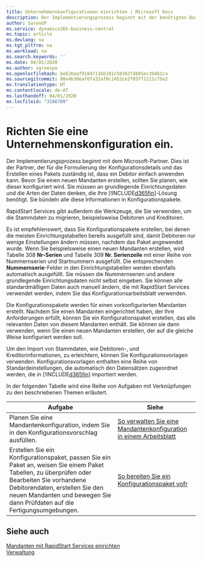 ```yaml
---
title: Unternehmenskonfigurationen einrichten | Microsoft Docs
description: Der Implementierungsprozess beginnt mit der benötigten Business Central Lösung. Sie bündeln alle diese Informationen in Konfigurationspakete.
author: SorenGP
ms.service: dynamics365-business-central
ms.topic: article
ms.devlang: na
ms.tgt_pltfrm: na
ms.workload: na
ms.search.keywords: ''
ms.date: 04/01/2020
ms.author: sgroespe
ms.openlocfilehash: be626aaf9184711bb101c50382f4b85ec394b1ca
ms.sourcegitcommit: 88e4b30eaf6fa32af0c1452ce2f85ff1111c75e2
ms.translationtype: HT
ms.contentlocale: de-AT
ms.lasthandoff: 04/01/2020
ms.locfileid: "3186709"
---
```

# <a name="set-up-company-configuration"></a>Richten Sie eine Unternehmenskonfiguration ein.
Der Implementierungsprozess beginnt mit dem Microsoft-Partner. Dies ist der Partner, der für die Formulierung der Konfigurationsdetails und das Erstellen eines Pakets zuständig ist, dass ein Debitor einfach anwenden kann. Bevor Sie einen neuen Mandanten erstellen, sollten Sie planen, wie dieser konfiguriert wird. Sie müssen an grundlegende Einrichtungsdaten und die Arten der Daten denken, die Ihre [!INCLUDE[d365fin](includes/d365fin_md.md)]-Lösung benötigt. Sie bündeln alle diese Informationen in Konfigurationspakete.

RapidStart Services gibt außerdem die Werkzeuge, die Sie verwenden, um die Stammdaten zu migrieren, beispielsweise Debitoren und Kreditoren.  

Es ist empfehlenswert, dass Sie Konfigurationspakete erstellen, bei denen die meisten Einrichtungstabellen bereits ausgefüllt sind, damit Debitoren nur wenige Einstellungen ändern müssen, nachdem das Paket angewendet wurde. Wenn Sie beispielsweise einen neuen Mandanten erstellen, wird Tabelle 308 **Nr-Serien** und Tabelle 309 **Nr. Serienzeile**  mit einer Reihe von Nummernserien und Startnummern ausgefüllt. Die entsprechenden **Nummernserie**-Felder in den Einrichtungstabellen werden ebenfalls automatisch ausgefüllt. Sie müssen die Nummernserien und andere grundlegende Einrichtungsdaten nicht selbst eingeben. Sie können alle standardmäßigen Daten auch manuell ändern, die mit RapidStart Services verwendet werden, indem Sie das Konfigurationsarbeitsblatt verwenden.  

Die Konfigurationspakete werden für einen vorkonfigurierten Mandanten erstellt. Nachdem Sie einen Mandanten eingerichtet haben, der Ihre Anforderungen erfüllt, können Sie ein Konfigurationspaket erstellen, das alle relevanten Daten von diesem Mandanten enthält. Sie können sie dann verwenden, wenn Sie einen neuen Mandanten erstellen, der auf die gleiche Weise konfiguriert werden soll.  

Um den Import von Stammdaten, wie Debitoren-, und Kreditorinformationen, zu erleichtern, können Sie Konfigurationsvorlagen verwenden. Konfigurationsvorlagen enthalten eine Reihe von Standardeinstellungen, die automatisch den Datensätzen zugeordnet werden, die in [!INCLUDE[d365fin](includes/d365fin_md.md)] importiert werden.

In der folgenden Tabelle wird eine Reihe von Aufgaben mit Verknüpfungen zu den beschriebenen Themen erläutert.

|**Aufgabe**|**Siehe**|  
|------------|-------------|  
|Planen Sie eine Mandantenkonfiguration, indem Sie in den Konfigurationsvorschlag ausfüllen.|[So verwalten Sie eine Mandantenkonfiguration in einem Arbeitsblatt](admin-how-to-manage-company-configuration-in-a-worksheet.md)|  
|Erstellen Sie ein Konfigurationspaket, passen Sie ein Paket an, weisen Sie einem Paket Tabellen, zu überprüfen oder Bearbeiten Sie vorhandene Debitorendaten, erstellen Sie den neuen Mandanten und bewegen Sie dann Prüfdaten auf die Fertigungsumgebungen.|[So bereiten Sie ein Konfigurationspaket vofr](admin-how-to-prepare-a-configuration-package.md)| 

## <a name="see-also"></a>Siehe auch  
[Mandanten mit RapidStart Services einrichten](admin-set-up-a-company-with-rapidstart.md)  
[Verwaltung](admin-setup-and-administration.md)
